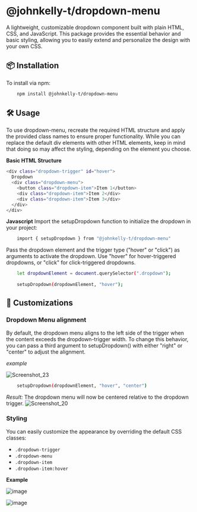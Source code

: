 # @johnkelly-t/dropdown-menu
A lightweight, customizable dropdown component built with plain HTML, CSS, and JavaScript. This package provides the essential behavior and basic styling, allowing you to easily extend and personalize the design with your own CSS.

## 📦 Installation
To install via npm:
```bash
    npm install @johnkelly-t/dropdown-menu
```

## 🛠️ Usage
To use dropdown-menu, recreate the required HTML structure and apply the provided class names to ensure proper functionality. While you can replace the default div elements with other HTML elements, keep in mind that doing so may affect the styling, depending on the element you choose.

**Basic HTML Structure**

```bash
<div class="dropdown-trigger" id="hover">
  Dropdown
  <div class="dropdown-menu">
    <button class="dropdown-item">Item 1</button>
    <div class="dropdown-item">Item 2</div>
    <div class="dropdown-item">Item 3</div>
  </div>
</div>
```

**Javascript**
Import the setupDropdown function to initialize the dropdown in your project:
```bash
    import { setupDropdown } from "@johnkelly-t/dropdown-menu"
```

Pass the dropdown element and the trigger type ("hover" or "click") as arguments to activate the dropdown. Use "hover" for hover-triggered dropdowns, or "click" for click-triggered dropdowns.
```bash
    let dropdownElement = document.querySelector(".dropdown");
    
    setupDropdown(dropdownElement, "hover");
```

## 🎨 Customizations

### Dropdown Menu alignment
By default, the dropdown menu aligns to the left side of the trigger when the content exceeds the dropdown-trigger width. To change this behavior, you can pass a third argument to setupDropdown() with either "right" or "center" to adjust the alignment.

*example*

![Screenshot_23](https://github.com/user-attachments/assets/eaf801a0-8834-4710-a2ec-8ad2defa2bbc)

```bash
    setupDropdown(dropdownElement, "hover", "center")
```

*Result:*
The dropdown menu will now be centered relative to the dropdown trigger.
![Screenshot_20](https://github.com/user-attachments/assets/fbff620e-af2b-4b37-90ee-4a0888ec5ea8)


### Styling
You can easily customize the appearance by overriding the default CSS classes:

- `.dropdown-trigger`
- `.dropdown-menu`
- `.dropdown-item`
- `.dropdown-item:hover`

**Example**

![image](https://github.com/user-attachments/assets/da772111-4e11-441a-b6c3-9d48a99d9bf7)


![image](https://github.com/user-attachments/assets/ec3337f1-5785-49c8-9fc9-d2eabfa989d2)


